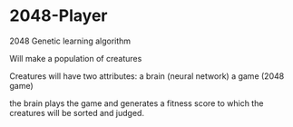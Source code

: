 # 2048-Player
2048 Genetic learning algorithm

Will make a population of creatures

Creatures will have two attributes:
a brain (neural network)
a game (2048 game)

the brain plays the game and generates a fitness score to which the creatures will be sorted and judged.
